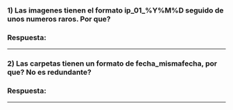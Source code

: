 ### 1) Las imagenes tienen el formato ip_01_%Y%M%D seguido de unos numeros raros. Por que?
### Respuesta:

---
### 2) Las carpetas tienen un formato de fecha_mismafecha, por que? No es redundante?

### Respuesta:
---
